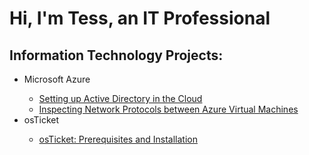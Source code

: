 <h1>Hi, I'm Tess, an IT Professional</h1>

<h2>Information Technology Projects:</h2>

<ul>
  <li>Microsoft Azure</li>
  <ul>
    <li><a href = "https://github.com/telkheir/implementing-active-directory">Setting up Active Directory in the Cloud</a>
    <li><a href = "https://github.com/telkheir/azure-network-protocols/blob/main/README.md">Inspecting Network Protocols between Azure Virtual Machines</a></li>
  </ul>
  <li>osTicket</li>
  <ul>
    <li><a href = "https://github.com/telkheir/osticket-prereqs-installation">osTicket: Prerequisites and Installation</a></li>
  </ul>
</ul>
